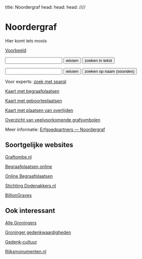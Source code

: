 title: Noordergraf
head: <link rel="alternate" href="https://noordergraf.rug.nl/index.ttl" type="text/turtle"/>
head: <link rel="alternate" href="https://noordergraf.rug.nl/index.nt"  type="application/n-triples"/>
head: <link rel="alternate" href="https://noordergraf.rug.nl/index.rdf" type="application/rdf+xml"/>
////

# Noordergraf

Hier komt iets moois

[Voorbeeld](/tomb/t00000)

<form action="/bin/textsearch">
<input type="text" name="q">
<input type="reset" value="wissen" class="button">
<input type="submit" value="zoeken in tekst" class="button">
</form>

<form action="/bin/textsearch">
<input type="hidden" name="t" value="fullname">
<input type="text" name="q">
<input type="reset" value="wissen" class="button">
<input type="submit" value="zoeken op naam (soundex)" class="button">
</form>

Voor experts: [zoek met sparql](https://anonymous@noordergraf.rug.nl:10036/#/repositories/noordergraf)

[Kaart met begraafplaatsen](mapsites.html)

[Kaart met geboorteplaatsen](mappob.html)

[Kaart met plaatsen van overlijden](mappod.html)

[Overzicht van veelvoorkomende grafsymbolen](symbol/)

Meer informatie: [Erfgoedpartners — Noordergraf](https://erfgoedpartners.nl/sites/noordergraf/)


## Soortgelijke websites

[Graftombe.nl](https://www.graftombe.nl/)

[Begraafplaatsen online](https://www.begraafplaatsenonline.nl/)

[Online Begraafplaatsen](https://www.online-begraafplaatsen.nl/)

[Stichting Dodenakkers.nl](https://www.dodenakkers.nl/)

[BillionGraves](https://billiongraves.nl/)

## Ook interessant

[Alle Groningers](https://www.allegroningers.nl/)

[Groninger gedenkwaardigheden](http://www.redmeralma.nl/gedenkwaardigheden.htm)

[Gedenk-cultuur](https://gedenk-cultuur.nl/)

[Rijksmonumenten.nl](https://rijksmonumenten.nl/)
